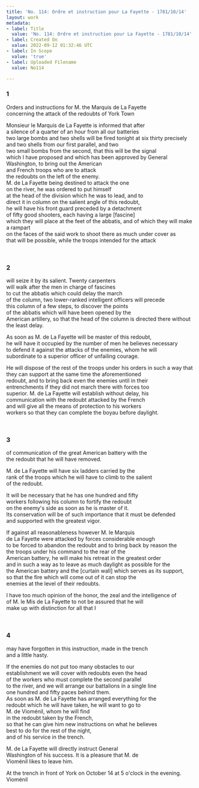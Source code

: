 ```yaml
---
title: 'No. 114: Ordre et instruction pour La Fayette - 1781/10/14'
layout: work
metadata:
- label: Title
  value: 'No. 114: Ordre et instruction pour La Fayette - 1781/10/14'
- label: Created On
  value: 2022-09-12 01:32:46 UTC
- label: In Scope
  value: 'true'
- label: Uploaded Filename
  value: No114

---
```


<div class="pages">
<div id="translation-32541600">
<h3>1</h3>
<div class="page-content">
<p>Orders and instructions for M. the Marquis de La Fayette<br/>
concerning the attack of the redoubts of York Town</p>
<p>Monsieur le Marquis de La Fayette is informed that after<br/>
a silence of a quarter of an hour from all our batteries<br/>
two large bombs and two shells will be fired tonight at six thirty precisely<br/>
and two shells from our first parallel, and two<br/>
two small bombs from the second, that this will be the signal<br/>
which I have proposed and which has been approved by General<br/>
Washington, to bring out the American<br/>
and French troops who are to attack <br/>
the redoubts on the left of the enemy.<br/>
M. de La Fayette being destined to attack the one<br/>
on the river, he was ordered to put himself <br/>
at the head of the division which he was to lead, and to <br/>
direct it in column on the salient angle of this redoubt,<br/>
he will have his front guard preceded by a detachment<br/>
of fifty good shooters, each having a large <span class="unclear">[fascine]</span><br/>
which they will place at the feet of the abbatis, and of which they will make a rampart<br/>
on the faces of the said work to shoot there as much under cover as<br/>
that will be possible, while the troops intended for the attack</p>
</div>
</div>
<br />
<div id="translation-32541601">
<h3>2</h3>
<div class="page-content">
<p>will seize it by its salient. Twenty carpenters<br/>
will walk after the men in charge of fascines<br/>
to cut the abbatis which could delay the march<br/>
of the column, two lower-ranked intelligent officers will precede<br/>
this column of a few steps, to discover the points <br/>
of the abbatis which will have been opened by the <br/>
American artillery, so that the head of the column is directed there without<br/>
the least delay.</p>
<p>As soon as M. de La Fayette will be master of this redoubt,<br/>
he will have it occupied by the number of men he believes necessary<br/>
to defend it against the attacks of the enemies, whom he will<br/>
subordinate to a superior officer of unfailing courage.</p>
<p>He will dispose of the rest of the troops under his orders in such a way that<br/>
they can support at the same time the aforementioned<br/>
redoubt, and to bring back even the enemies until in their<br/>
entrenchments if they did not march there with forces too<br/>
superior. M. de La Fayette will establish without delay, his<br/>
communication with the redoubt attacked by the French<br/>
and will give all the means of protection to his workers<br/>
workers so that they can complete the boyau before daylight.</p>
</div>
</div>
<br />
<div id="translation-32541602">
<h3>3</h3>
<div class="page-content">
<p>of communication of the great American battery with the<br/>
the redoubt that he will have removed.</p>
<p>M. de La Fayette will have six ladders carried by the <br/>
rank of the troops which he will have to climb to the salient<br/>
of the redoubt.</p>
<p>It will be necessary that he has one hundred and fifty<br/>
workers following his column to fortify the redoubt<br/>
on the enemy's side as soon as he is master of it.<br/>
Its conservation will be of such importance that it must be defended <br/>
and supported with the greatest vigor.</p>
<p>If against all reasonableness however M. le Marquis <br/>
de La Fayette were attacked by forces considerable enough<br/>
to be forced to abandon the redoubt and to bring back by reason the<br/>
the troops under his command to the rear of the <br/>
American battery, he will make his retreat in the greatest order<br/>
and in such a way as to leave as much daylight as possible for the<br/>
the American battery and the <span class="unclear">[curtain wall]</span> which serves as its support,<br/>
so that the fire which will come out of it can stop the<br/>
enemies at the level of their redoubts.</p>
<p>I have too much opinion of the honor, the zeal and the intelligence of<br/>
of M. le Mis de La Fayette to not be assured that he will<br/>
make up with distinction for all that I</p>
</div>
</div>
<br />
<div id="translation-32541603">
<h3>4</h3>
<div class="page-content">
<p>may have forgotten in this instruction, made in the trench<br/>
and a little hasty.</p>
<p>If the enemies do not put too many obstacles to our<br/>
establishment we will cover with redoubts even the head<br/>
of the workers who must complete the second parallel<br/>
to the river, and we will arrange our battalions in a single line<br/>
one hundred and fifty paces behind them.<br/>
As soon as M. de La Fayette has arranged everything for the<br/>
redoubt which he will have taken, he will want to go to<br/>
M. de Vioménil, whom he will find<br/>
in the redoubt taken by the French, <br/>
so that he can give him new instructions on what he believes<br/>
best to do for the rest of the night,<br/>
and of his service in the trench.</p>
<p>M. de La Fayette will directly instruct General<br/>
Washington of his success. It is a pleasure that M. de<br/>
Vioménil likes to leave him.</p>
<p>At the trench in front of York on October 14 at 5 o'clock in the evening.<br/>
Vioménil</p>
</div>
</div>
<br />
</div>